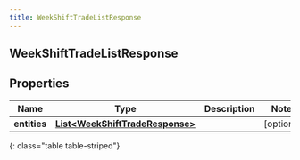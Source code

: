 ```yaml
---
title: WeekShiftTradeListResponse
---
```

## WeekShiftTradeListResponse


## Properties

| Name | Type | Description | Notes |
| ------------ | ------------- | ------------- | ------------- |
| **entities** | <!----><!---->[**List&lt;WeekShiftTradeResponse&gt;**](WeekShiftTradeResponse.html)<!----> |  |  [optional] |
{: class="table table-striped"}



